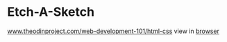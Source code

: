 # Etch-A-Sketch
www.theodinproject.com/web-development-101/html-css
view in <a href="http://htmlpreview.github.io/?https://github.com/jonashermann/blob/master/Etch-A-Sketch/etch-a-sketch.html">browser</a>